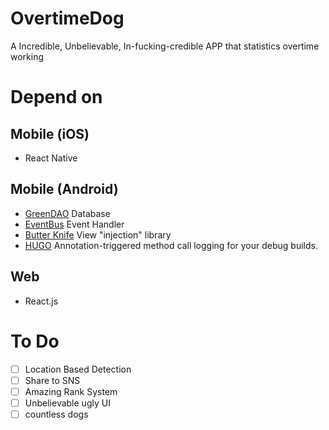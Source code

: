 # OvertimeDog
A Incredible, Unbelievable, In-fucking-credible APP that statistics overtime working


# Depend on

## Mobile (iOS)
- React Native

## Mobile (Android)
- [GreenDAO](https://github.com/greenrobot/greenDAO) Database 
- [EventBus](https://github.com/greenrobot/EventBus) Event Handler
- [Butter Knife](https://github.com/JakeWharton/butterknife) View "injection" library
- [HUGO](https://github.com/JakeWharton/hugo) Annotation-triggered method call logging for your debug builds.


## Web
- React.js

# To Do
- [ ] Location Based Detection
- [ ] Share to SNS
- [ ] Amazing Rank System
- [ ] Unbelievable ugly UI
- [ ] countless dogs
